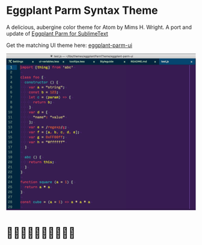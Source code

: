 # Eggplant Parm Syntax Theme

A delicious, aubergine color theme for Atom by Mims H. Wright. A port and update of [Eggplant Parm for SublimeText](http://github.com/mimshwright/sublime-eggplant-parm/)

Get the matching UI theme here: [eggplant-parm-ui](http://github.com/mimshwright/eggplant-parm-ui)

![Screenshot](./screenshot.png)

# 🍆🍆🍆🍆🍆🍆🍆🍆🍆🍆
